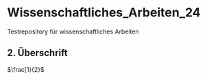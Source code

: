 # Wissenschaftliches_Arbeiten_24
Testrepository für wissenschaftliches Arbeiten

## 2. Überschrift
$\frac[1}{2}$
